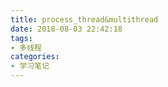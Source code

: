 ```yaml
---
title: process_thread&multithread
date: 2018-08-03 22:42:18
tags:
- 多线程
categories:
- 学习笔记
---
```



